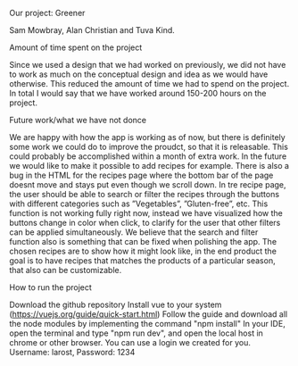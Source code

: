 Our project: Greener

Sam Mowbray, Alan Christian and Tuva Kind.

Amount of time spent on the project

Since we used a design that we had worked on previously, we did not have to work as much on the conceptual design and idea as we would have otherwise. This reduced the amount of time we had to spend on the project. In total I would say that we have worked around 150-200 hours on the project.

Future work/what we have not donce

We are happy with how the app is working as of now, but there is definitely some work we could do to improve the proudct, so that it is releasable. This could probably be accomplished within a month of extra work. In the future we would like to make it possible to add recipes for example. There is also a bug in the HTML for the recipes page where the bottom bar of the page doesnt move and stays put even though we scroll down. In tre recipe page, the user should be able to search or filter the recipes through the buttons with different categories such as ”Vegetables”, ”Gluten-free”, etc. This function is not working fully right now, instead we have visualized how the buttons change in color when click, to clarify for the user that other filters can be applied simultaneously. We believe that the search and filter function also is something that can be fixed when polishing the app. The chosen recipes are to show how it might look like, in the end product the goal is to have recipes that matches the products of a particular season, that also can be customizable.

How to run the project

Download the github repository
Install vue to your system (https://vuejs.org/guide/quick-start.html)
Follow the guide and download all the node modules by implementing the command "npm install"
In your IDE, open the terminal and type "npm run dev", and open the local host in chrome or other browser.
You can use a login we created for you. Username: larost, Password: 1234